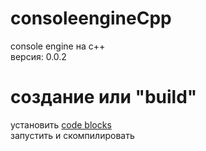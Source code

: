 # consoleengineCpp
console engine на c++<br>
версия: 0.0.2
# создание или "build"
установить [code blocks](https://www.codeblocks.org/downloads/binaries/)<br>
запустить и скомпилировать
